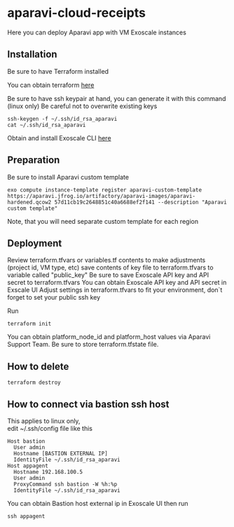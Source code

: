 # aparavi-cloud-receipts
Here you can deploy Aparavi app with VM Exoscale instances

## Installation
Be sure to have Terraform installed

You can obtain terraform [here](https://learn.hashicorp.com/tutorials/terraform/install-cli)


Be sure to have ssh keypair at hand, you can generate it with this command (linux only)
Be careful not to overwrite existing keys
```
ssh-keygen -f ~/.ssh/id_rsa_aparavi
cat ~/.ssh/id_rsa_aparavi
```
Obtain and install Exoscale CLI [here](https://community.exoscale.com/documentation/tools/exoscale-command-line-interface/)

## Preparation
Be sure to install Aparavi custom template
```
exo compute instance-template register aparavi-custom-template https://aparavi.jfrog.io/artifactory/aparavi-images/aparavi-hardened.qcow2 57d11cb19c2648851c40a6688ef2f141 --description "Aparavi custom template"
```
Note, that you will need separate custom template for each region

## Deployment
Review terraform.tfvars or variables.tf contents to make adjustments (project id, VM type, etc)
save contents of key file to terraform.tfvars to variable called "public_key"
Be sure to save Exoscale API key and API secret to terraform.tfvars
You can obtain Exoscale API key and API secret in Exscale UI
Adjust settings in terraform.tfvars to fit your environment, don`t forget to set your public ssh key


Run 
```
terraform init
```
You can obtain platform_node_id and platform_host values via Aparavi Support Team.
Be sure to store terraform.tfstate file.
## How to delete
```
terraform destroy
```
## How to connect via bastion ssh host
This applies to linux only,  
edit ~/.ssh/config file like this
```
Host bastion
  User admin
  Hostname [BASTION EXTERNAL IP]
  IdentityFile ~/.ssh/id_rsa_aparavi
Host appagent
  Hostname 192.168.100.5
  User admin
  ProxyCommand ssh bastion -W %h:%p
  IdentityFile ~/.ssh/id_rsa_aparavi
```
You can obtain Bastion host external ip in Exoscale UI
then run
```
ssh appagent
```
